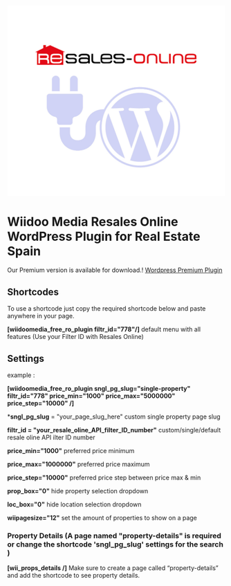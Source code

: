 ![GitHub Logo](/images/wiidoo-media-resales-online-plugin.jpg)

# Wiidoo Media Resales Online WordPress Plugin for Real Estate Spain
Our Premium version is available for download.!
[Wordpress Premium Plugin](https://wordpresspluginresalesonline.com/custom-filter-v2/)
## Shortcodes
To use a shortcode just copy the required shortcode below and paste anywhere in your page.

**[wiidoomedia_free_ro_plugin filtr_id="778"/]** default menu with all features (Use your Filter ID with Resales Online)
## Settings

example :

**[wiidoomedia_free_ro_plugin sngl_pg_slug="single-property" filtr_id="778" price_min="1000" price_max="5000000" price_step="10000" /]** 

***sngl_pg_slug** = "your_page_slug_here" custom single property page slug

**filtr_id = "your_resale_oline_API_filter_ID_number"** custom/single/default resale oline API ilter ID number

**price_min="1000"** preferred price minimum

**price_max="1000000"** preferred price maximum

**price_step="10000"** preferred price step between price max & min

**prop_box="0"** hide property selection dropdown

**loc_box="0"** hide location selection dropdown

**wiipagesize="12"** set the amount of properties to show on a page



### Property Details (A page named "property-details" is required or change the shortcode 'sngl_pg_slug' settings for the search )
**[wii_props_details /]**
Make sure to create a page called “property-details” and add the shortcode to see property details.
